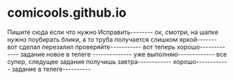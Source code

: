 # comicools.github.io
Пишите сюда если что нужно Исправить--------
ок, смотри, на шапке нужно поубирать блики, а то труба получается слишком яркой-------
вот сделал перезалил проверяйте-----------
вот теперь хорошо-------------
задание новое в телеге --------------
уже выполняю-------------
все супер, следущее задание получишь завтра------------
хорошо------------
задание в телеге----------

